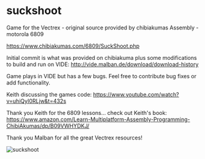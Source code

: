 # suckshoot
Game for the Vectrex - original source provided by chibiakumas
Assembly - motorola 6809 

https://www.chibiakumas.com/6809/SuckShoot.php

Initial commit is what was provided on chibiakuma plus some modifications to build and run on VIDE: http://vide.malban.de/download/download-history

Game plays in VIDE but has a few bugs.  Feel free to contribute bug fixes or add functionality.

Keith discussing the games code: https://www.youtube.com/watch?v=uhiQyI0RLjw&t=432s

Thank you Keith for the 6809 lessons... check out Keith's book: https://www.amazon.com/Learn-Multiplatform-Assembly-Programming-ChibiAkumas/dp/B09VWHYDKJ/


Thank you Malban for all the great Vectrex resources!

![suckshoot](https://user-images.githubusercontent.com/15198259/174113446-3cc8a004-ade4-496d-af25-22dbd4598640.png)
